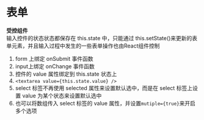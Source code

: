 # 表单  

**受控组件**  
输入控件的状态状态都保存在 this.state 中，只能通过 this.setState()来更新的表单元素，并且输入过程中发生的一些表单操作也由React组件控制

1. form 上绑定 onSubmit 事件函数
2. input上绑定 onChange 事件函数
3. 控件的 value 属性绑定到 this.state 状态上
4. `<textarea value={this.state.value} />`
5. select 标签不再使用 selected 属性来设置默认选中，而是在 select 标签上设置 value 为某个状态来设置默认选中
6. 也可以将数组传入 select 标签的 value 属性，并设置`mutiple={true}`来开启多个选项